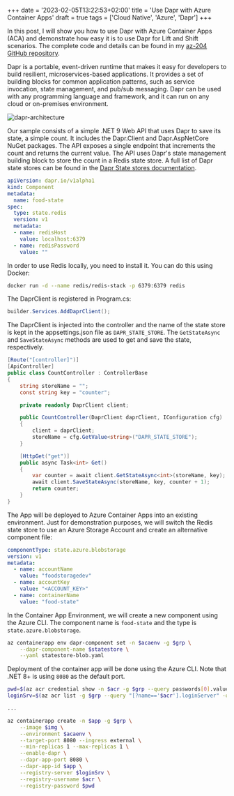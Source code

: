 +++
date = '2023-02-05T13:22:53+02:00'
title = 'Use Dapr with Azure Container Apps'
draft = true
tags = ['Cloud Native', 'Azure', 'Dapr']
+++

In this post, I will show you how to use Dapr with Azure Container Apps (ACA) and demonstrate how easy it is to use Dapr for Lift and Shift scenarios. The complete code and details can be found in my [az-204 GitHub repository](https://github.com/alexander-kastil/az-204/tree/main/demos/05-containers/demo-08).

Dapr is a portable, event-driven runtime that makes it easy for developers to build resilient, microservices-based applications. It provides a set of building blocks for common application patterns, such as service invocation, state management, and pub/sub messaging. Dapr can be used with any programming language and framework, and it can run on any cloud or on-premises environment.

![dapr-architecture](/images/posts/aca-dapr/dapr-architecture.png)

Our sample consists of a simple .NET 9 Web API that uses Dapr to save its state, a simple count. It includes the Dapr.Client and Dapr.AspNetCore NuGet packages. The API exposes a single endpoint that increments the count and returns the current value. The API uses Dapr's state management building block to store the count in a Redis state store. A full list of Dapr state stores can be found in the [Dapr State stores documentation](https://docs.dapr.io/reference/components-reference/supported-state-stores/).

```yaml
apiVersion: dapr.io/v1alpha1
kind: Component
metadata:
  name: food-state
spec:
  type: state.redis
  version: v1
  metadata:
  - name: redisHost
    value: localhost:6379
  - name: redisPassword
    value: ""
```

In order to use Redis locally, you need to install it. You can do this using Docker:

```bash
docker run -d --name redis/redis-stack -p 6379:6379 redis
```

The DaprClient is registered in Program.cs:

```csharp
builder.Services.AddDaprClient();
```

The DaprClient is injected into the controller and the name of the state store is kept in the appsettings.json file as `DAPR_STATE_STORE`. The `GetStateAsync` and `SaveStateAsync` methods are used to get and save the state, respectively.

```c#
[Route("[controller]")]
[ApiController]
public class CountController : ControllerBase
{
    string storeName = "";
    const string key = "counter";

    private readonly DaprClient client;

    public CountController(DaprClient daprClient, IConfiguration cfg)
    {
        client = daprClient;
        storeName = cfg.GetValue<string>("DAPR_STATE_STORE");
    }

    [HttpGet("get")]
    public async Task<int> Get()
    {
        var counter = await client.GetStateAsync<int>(storeName, key);
        await client.SaveStateAsync(storeName, key, counter + 1);
        return counter;
    }
}
```

The App will be deployed to Azure Container Apps into an existing environment. Just for demonstration purposes, we will switch the Redis state store to use an Azure Storage Account and create an alternative component file:

```yaml
componentType: state.azure.blobstorage
version: v1
metadata:
  - name: accountName
    value: "foodstoragedev"
  - name: accountKey
    value: "<ACCOUNT_KEY>"
  - name: containerName
    value: "food-state"
```

In the Container App Environment, we will create a new component using the Azure CLI. The component name is `food-state` and the type is `state.azure.blobstorage`.

```bash
az containerapp env dapr-component set -n $acaenv -g $grp \
    --dapr-component-name $statestore \
    --yaml statestore-blob.yaml

```

Deployment of the container app will be done using the Azure CLI. Note that .NET 8+ is using `8080` as the default port.

```bash
pwd=$(az acr credential show -n $acr -g $grp --query passwords[0].value -o tsv)
loginSrv=$(az acr list -g $grp --query "[?name=='$acr'].loginServer" -o tsv)

...

az containerapp create -n $app -g $grp \
    --image $img \
    --environment $acaenv \
    --target-port 8080 --ingress external \
    --min-replicas 1 --max-replicas 1 \
    --enable-dapr \
    --dapr-app-port 8080 \
    --dapr-app-id $app \
    --registry-server $loginSrv \
    --registry-username $acr \
    --registry-password $pwd
```
